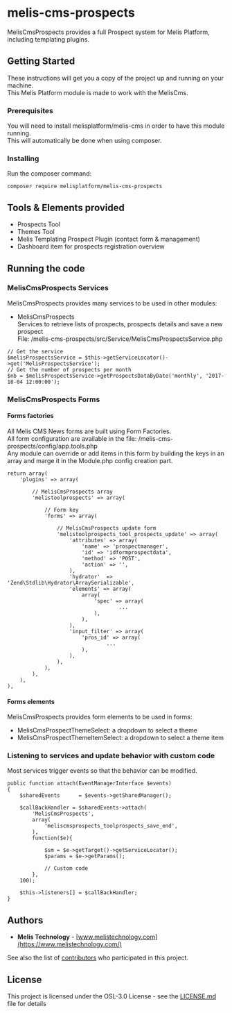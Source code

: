 # melis-cms-prospects

MelisCmsProspects provides a full Prospect system for Melis Platform, including templating plugins.

## Getting Started

These instructions will get you a copy of the project up and running on your machine.  
This Melis Platform module is made to work with the MelisCms.

### Prerequisites

You will need to install melisplatform/melis-cms in order to have this module running.  
This will automatically be done when using composer.

### Installing

Run the composer command:
```
composer require melisplatform/melis-cms-prospects
```

## Tools & Elements provided

* Prospects Tool
* Themes Tool
* Melis Templating Prospect Plugin (contact form & management)
* Dashboard item for prospects registration overview

## Running the code

### MelisCmsProspects Services  

MelisCmsProspects provides many services to be used in other modules:  

* MelisCmsProspects  
Services to retrieve lists of prospects, prospects details and save a new prospect  
File: /melis-cms-prospects/src/Service/MelisCmsProspectsService.php  
```
// Get the service
$melisProspectsService = $this->getServiceLocator()->get('MelisProspectsService');  
// Get the number of prospects per month
$nb = $melisProspectsService->getProspectsDataByDate('monthly', '2017-10-04 12:00:00');  
```

### MelisCmsProspects Forms  

#### Forms factories
All Melis CMS News forms are built using Form Factories.  
All form configuration are available in the file: /melis-cms-prospects/config/app.tools.php   
Any module can override or add items in this form by building the keys in an array and marge it in the Module.php config creation part.  
``` 
return array(
	'plugins' => array(

		// MelisCmsProspects array
		'melistoolprospects' => array(

			// Form key
			'forms' => array(

				// MelisCmsProspects update form
				'melistoolprospects_tool_prospects_update' => array(
					'attributes' => array(
                        'name' => 'prospectmanager',
                        'id' => 'idformprospectdata',
                        'method' => 'POST',
                        'action' => '',
					),
					'hydrator'  => 'Zend\Stdlib\Hydrator\ArraySerializable',
					'elements' => array(  
						array(
							'spec' => array(
									...
							),
						),
					),
					'input_filter' => array(      
						'pros_id' => array(
								...
						),   
					),
				),
			), 
		),
	),
),
``` 

#### Forms elements
MelisCmsProspects provides form elements to be used in forms:  
* MelisCmsProspectThemeSelect: a dropdown to select a theme  
* MelisCmsProspectThemeItemSelect: a dropdown to select a theme item  


### Listening to services and update behavior with custom code  
Most services trigger events so that the behavior can be modified.  
```  
public function attach(EventManagerInterface $events)
{
	$sharedEvents      = $events->getSharedManager();
    
	$callBackHandler = $sharedEvents->attach(
		'MelisCmsProspects',
		array(
			'meliscmsprospects_toolprospects_save_end',
		),
		function($e){

    		$sm = $e->getTarget()->getServiceLocator();
    		$params = $e->getParams();
    		
    		// Custom code
    	},
    100);

    $this->listeners[] = $callBackHandler;
}
```  


## Authors

* **Melis Technology** - [www.melistechnology.com](https://www.melistechnology.com/)

See also the list of [contributors](https://github.com/melisplatform/melis-cms-prospects/contributors) who participated in this project.


## License

This project is licensed under the OSL-3.0 License - see the [LICENSE.md](LICENSE.md) file for details